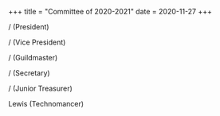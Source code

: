 +++
title = "Committee of 2020-2021"
date = 2020-11-27 
+++

/ (President)

/ (Vice President)

/  (Guildmaster)

/ (Secretary)

/ (Junior Treasurer)

Lewis (Technomancer)
